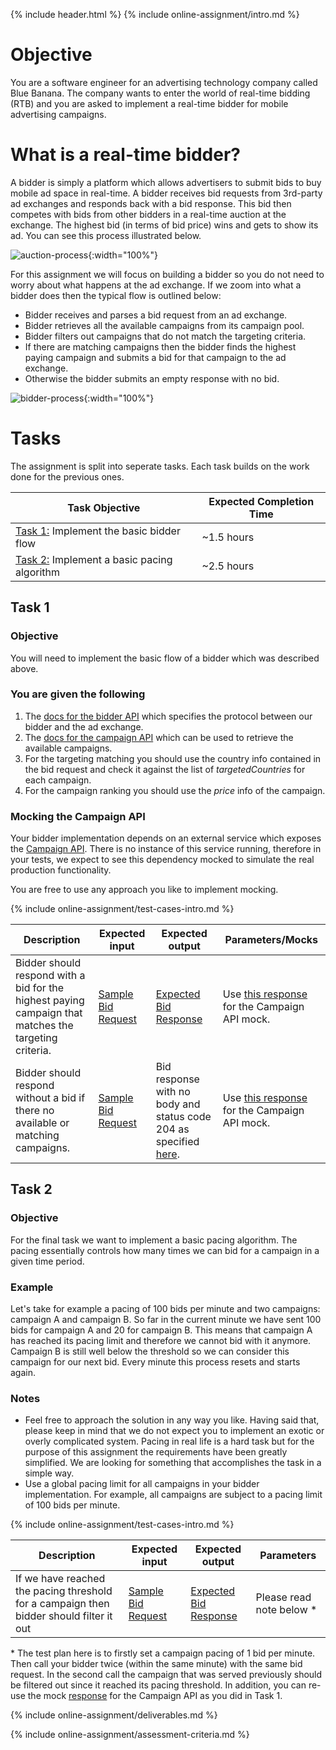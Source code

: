 {% include header.html %}
{% include online-assignment/intro.md %}

# Objective

You are a software engineer for an advertising technology company called Blue Banana. The company wants to enter the world of real-time bidding (RTB) and you are asked to implement a real-time bidder for mobile advertising campaigns.

# What is a real-time bidder?

A bidder is simply a platform which allows advertisers to submit bids to buy mobile ad space in real-time. A bidder receives bid requests from 3rd-party ad exchanges and responds back with a bid response. This bid then competes with bids from other bidders in a real-time auction at the exchange. The highest bid (in terms of bid price) wins and gets to show its ad. You can see this process illustrated below.
  
![auction-process](/static/auction-process.jpg){:width="100%"}

For this assignment we will focus on building a bidder so you do not need to worry about what happens at the ad exchange. If we zoom into what a bidder does then the typical flow is outlined below:

- Bidder receives and parses a bid request from an ad exchange.
- Bidder retrieves all the available campaigns from its campaign pool.
- Bidder filters out campaigns that do not match the targeting criteria.
- If there are matching campaigns then the bidder finds the highest paying campaign and submits a bid for that campaign to the ad exchange. 
- Otherwise the bidder submits an empty response with no bid.

![bidder-process](/static/bidder-process.jpg){:width="100%"}

# Tasks

The assignment is split into seperate tasks. Each task builds on the work done for the previous ones. 

| Task Objective | Expected Completion Time |
|---|---|
| [Task 1:](#task-1) Implement the basic bidder flow | ~1.5 hours |
| [Task 2:](#task-2) Implement a basic pacing algorithm | ~2.5 hours |

## Task 1

### Objective

You will need to implement the basic flow of a bidder which was described above.

### You are given the following

1. The [docs for the bidder API](http://docs.bidderapi.apiary.io/) which specifies the protocol between our bidder and the ad exchange.
2. The [docs for the campaign API](http://docs.campaignapi9.apiary.io/) which can be used to retrieve the available campaigns.
3. For the targeting matching you should use the country info contained in the bid request and check it against the list of *targetedCountries* for each campaign.
4. For the campaign ranking you should use the *price* info of the campaign.

### Mocking the Campaign API

Your bidder implementation depends on an external service which exposes the [Campaign API](http://docs.campaignapi9.apiary.io/#). There is no instance of this service running, therefore in your tests, we expect to see this dependency mocked to simulate the real production functionality.

You are free to use any approach you like to implement mocking.

{% include online-assignment/test-cases-intro.md %}

| Description | Expected input | Expected output | Parameters/Mocks |
|---|---|---|---|
| Bidder should respond with a bid for the highest paying campaign that matches the targeting criteria. | [Sample Bid Request](test-cases/test-case-1-input.json) | [Expected Bid Response](test-cases/output.json) | Use [this response](test-cases/mock-campaign-api-response.json) for the Campaign API mock. | 
| Bidder should respond without a bid if there no available or matching campaigns. | [Sample Bid Request](test-cases/test-case-2-input.json) | Bid response with no body and status code 204 as specified [here](http://docs.bidderapi.apiary.io/#reference/0/ask-bidder-to-submit-a-bid/bid-response-without-a-bid). | Use [this response](test-cases/mock-campaign-api-response.json) for the Campaign API mock. |

## Task 2

### Objective

For the final task we want to implement a basic pacing algorithm. The pacing essentially controls how many times we can bid for a campaign in a given time period.

### Example

Let's take for example a pacing of 100 bids per minute and two campaigns: campaign A and campaign B. So far in the current minute we have sent 100 bids for campaign A and 20 for campaign B. This means that campaign A has reached its pacing limit and therefore we cannot bid with it anymore. Campaign B is still well below the threshold so we can consider this campaign for our next bid. Every minute this process resets and starts again.

### Notes

- Feel free to approach the solution in any way you like. Having said that, please keep in mind that we do not expect you to implement an exotic or overly complicated system. Pacing in real life is a hard task but for the purpose of this assignment the requirements have been greatly simplified. We are looking for something that accomplishes the task in a simple way.
- Use a global pacing limit for all campaigns in your bidder implementation. For example, all campaigns are subject to a pacing limit of 100 bids per minute. 

{% include online-assignment/test-cases-intro.md %}

| Description | Expected input | Expected output | Parameters |
|---|---|---|---|
| If we have reached the pacing threshold for a campaign then bidder should filter it out | [Sample Bid Request](test-cases/test-case-1-input.json) | [Expected Bid Response](test-cases/test-case-3-output.json) | Please read note below * |

\* The test plan here is to firstly set a campaign pacing of 1 bid per minute. Then call your bidder twice (within the same minute) with the same bid request. In the second call the campaign that was served previously should be filtered out since it reached its pacing threshold. In addition, you can re-use the mock [response](test-cases/mock-campaign-api-response.json) for the Campaign API as you did in Task 1.

{% include online-assignment/deliverables.md %}

{% include online-assignment/assessment-criteria.md %}
